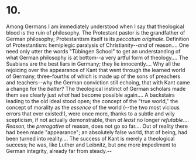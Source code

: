 # 10.

Among Germans I am immediately understood when I say that theological
blood is the ruin of philosophy. The Protestant pastor is the
grandfather of German philosophy; Protestantism itself is its _peccatum
originale_. Definition of Protestantism: hemiplegic paralysis of
Christianity--_and_ of reason.... One need only utter the words
"Tübingen School" to get an understanding of what German philosophy is
at bottom--a very artful form of theology.... The Suabians are the best
liars in Germany; they lie innocently.... Why all the rejoicing over
the appearance of Kant that went through the learned world of Germany,
three-fourths of which is made up of the sons of preachers and
teachers--why the German conviction still echoing, that with Kant came a
change for the _better_? The theological instinct of German scholars
made them see clearly just _what_ had become possible again.... A
backstairs leading to the old ideal stood open; the concept of the "true
world," the concept of morality as the _essence_ of the world (--the two
most vicious errors that ever existed!), were once more, thanks to a
subtle and wily scepticism, if not actually demonstrable, then _at
least_ no longer _refutable_.... _Reason_, the _prerogative_ of reason,
does not go so far.... Out of reality there had been made "appearance";
an absolutely false world, that of being, had been turned into
reality.... The success of Kant is merely a theological success; he was,
like Luther and Leibnitz, but one more impediment to German integrity,
already far from steady.--



